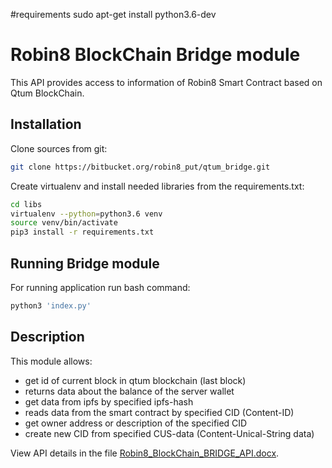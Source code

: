 #requirements
sudo apt-get install python3.6-dev

# Robin8 BlockChain Bridge module

This API provides access to information of Robin8 Smart Contract based on Qtum BlockChain.

## Installation

Clone sources from git:

```bash
git clone https://bitbucket.org/robin8_put/qtum_bridge.git
```

Create virtualenv and install needed libraries from the requirements.txt:

```bash
cd libs
virtualenv --python=python3.6 venv
source venv/bin/activate
pip3 install -r requirements.txt
```

## Running Bridge module

For running application run bash command:

```bash
python3 'index.py'
```

## Description

This module allows:

- get id of current block in qtum blockchain (last block)
- returns data about the balance of the server wallet
- get data from ipfs by specified ipfs-hash
- reads data from the smart contract by specified CID (Content-ID)
- get owner address or description of the specified CID
- create new CID from specified CUS-data (Content-Unical-String data)

View API details in the file [Robin8_BlockChain_BRIDGE_API.docx](Robin8_BlockChain_BRIDGE_API.docx).
